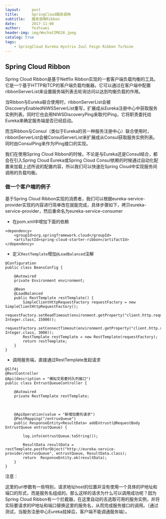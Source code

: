 ```yaml
---
layout:     post
title:      SpringCloud服务调用
subtitle:   服务调用Ribbon
date:       2017-11-08
author:     Yezhiwei
header-img: img/WechatIMG38.jpeg
catalog: true
tags:
    - SpringCloud Eureka Hystrix Zuul Feign Ribbon Turbine
---
```



## Spring Cloud Ribbon

Spring Cloud Ribbon是基于Netflix Ribbon实现的一套客户端负载均衡的工具。它是一个基于HTTP和TCP的客户端负载均衡器。它可以通过在客户端中配置ribbonServerList来设置服务端列表去轮询访问以达到均衡负载的作用。

当Ribbon与Eureka联合使用时，ribbonServerList会被DiscoveryEnabledNIWSServerList重写，扩展成从Eureka注册中心中获取服务实例列表。同时它也会用NIWSDiscoveryPing来取代IPing，它将职责委托给Eureka来确定服务端是否已经启动。

而当Ribbon与Consul（类似于Eureka的另一种服务注册中心）联合使用时，ribbonServerList会被ConsulServerList来扩展成从Consul获取服务实例列表。同时由ConsulPing来作为IPing接口的实现。

我们在使用Spring Cloud Ribbon的时候，不论是与Eureka还是Consul结合，都会在引入Spring Cloud Eureka或Spring Cloud Consul依赖的时候通过自动化配置来加载上述所说的配置内容，所以我们可以快速在Spring Cloud中实现服务间调用的负载均衡。

### 做一个客户端的例子

基于Spring Cloud Ribbon实现的消费者，我们可以根据eureka-service-provider实现的内容进行简单改在就能完成，具体步骤如下，拷贝eureka-service-provider，然后重命名为eureka-service-consumer

* 在pom.xml中增加下面的依赖

```
<dependency>
    <groupId>org.springframework.cloud</groupId>
    <artifactId>spring-cloud-starter-ribbon</artifactId>
</dependency>
```

* 定义`RestTemplate`增加`@LoadBalanced`注解

```
@Configuration
public class BeansConfig {

    @Autowired
    private Environment environment;

    @Bean
    @LoadBalanced
    public RestTemplate restTemplate() {
        SimpleClientHttpRequestFactory requestFactory = new SimpleClientHttpRequestFactory();
        requestFactory.setReadTimeout(environment.getProperty("client.http.request.readTimeout", Integer.class, 15000));
        requestFactory.setConnectTimeout(environment.getProperty("client.http.request.connectTimeout", Integer.class, 3000));
        RestTemplate restTemplate = new RestTemplate(requestFactory);
        return restTemplate;
    }
}
```

* 调用服务端，直接通过RestTemplate发起请求

```
@Slf4j
@RestController
@Api(description = "模拟交易委托队列接口")
public class EntrustQueueController {

    @Autowired
    private RestTemplate restTemplate;



    @ApiOperation(value = "新增加委托请求")
    @PostMapping("/entrusQueue")
    public ResponseEntity<ResultData> addEntrust(@RequestBody EntrustQueue entrustQueue) {

        log.info(entrustQueue.toString());

        ResultData resultData = restTemplate.postForObject("http://eureka-service-provider/entrusQueue", entrustQueue, ResultData.class);
        return  ResponseEntity.ok(resultData);
    }
}
```

注意：

这里的url参数有一些特别，请求地址host的位置并没有使用一个具体的IP地址和端口的形式，而是服务名组成的。那么这样的请求为什么可以调用成功呢？因为Spring Cloud Ribbon有一个拦截器，在这里自动的去选取可用的服务实例，并将实际要请求的IP地址和端口替换这里的服务名，从而完成服务接口的调用。（通过测试，当服务注册中心Eureka挂掉后，客户端不能调通服务端）。





